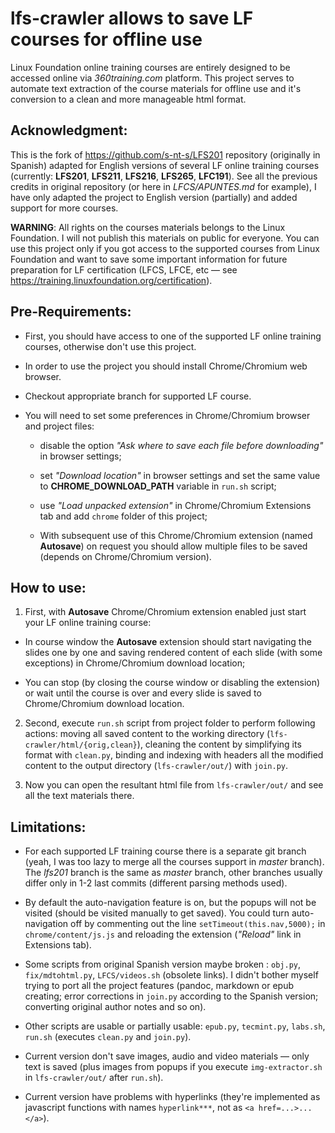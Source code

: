 lfs-crawler allows to save LF courses for offline use
=====================================================

Linux Foundation online training courses are entirely designed to be
accessed online via _360training.com_ platform. This project serves to
automate text extraction of the course materials for offline use and
it's conversion to a clean and more manageable html format.

## Acknowledgment:

This is the fork of https://github.com/s-nt-s/LFS201 repository
(originally in Spanish) adapted for English versions of several LF
online training courses (currently: **LFS201**, **LFS211**,
**LFS216**, **LFS265**, **LFC191**). See all the previous credits in
original repository (or here in _LFCS/APUNTES.md_ for example), I have
only adapted the project to English version (partially) and added
support for more courses.

**WARNING**: All rights on the courses materials belongs to the Linux
Foundation. I will not publish this materials on public for
everyone. You can use this project only if you got access to the
supported courses from Linux Foundation and want to save some
important information for future preparation for LF certification
(LFCS, LFCE, etc &mdash; see
https://training.linuxfoundation.org/certification).

## Pre-Requirements:

* First, you should have access to one of the supported LF online
  training courses, otherwise don't use this project.

* In order to use the project you should install Chrome/Chromium web
  browser.

* Checkout appropriate branch for supported LF course.

* You will need to set some preferences in Chrome/Chromium browser and
  project files:

  * disable the option _"Ask where to save each file before
  downloading"_ in browser settings;

  * set _"Download location"_ in browser settings and set the same
   value to **CHROME_DOWNLOAD_PATH** variable in `run.sh` script;

  * use _"Load unpacked extension"_ in Chrome/Chromium Extensions
   tab and add `chrome` folder of this project;

  * With subsequent use of this Chrome/Chromium extension (named
   **Autosave**) on request you should allow multiple files to be saved
   (depends on Chrome/Chromium version).

## How to use:

1. First, with **Autosave** Chrome/Chromium extension enabled just
  start your LF online training course:

  * In course window the **Autosave** extension should start
  navigating the slides one by one and saving rendered content of each
  slide (with some exceptions) in Chrome/Chromium download location;

  * You can stop (by closing the course window or disabling the
  extension) or wait until the course is over and every slide is saved
  to Chrome/Chromium download location.

2. Second, execute `run.sh` script from project folder to perform
  following actions: moving all saved content to the working directory
  (`lfs-crawler/html/{orig,clean}`), cleaning the content by
  simplifying its format with `clean.py`, binding and indexing with
  headers all the modified content to the output directory
  (`lfs-crawler/out/`) with `join.py`.

3. Now you can open the resultant html file from `lfs-crawler/out/`
  and see all the text materials there.

## Limitations:

* For each supported LF training course there is a separate git branch
  (yeah, I was too lazy to merge all the courses support in _master_
  branch). The _lfs201_ branch is the same as _master_ branch, other
  branches usually differ only in 1-2 last commits (different parsing
  methods used).

* By default the auto-navigation feature is on, but the popups will
  not be visited (should be visited manually to get saved). You could
  turn auto-navigation off by commenting out the line
  `setTimeout(this.nav,5000);` in `chrome/content/js.js` and reloading
  the extension (_"Reload"_ link in Extensions tab).

* Some scripts from original Spanish version maybe broken : `obj.py`,
  `fix/mdtohtml.py`, `LFCS/videos.sh` (obsolete links). I didn't
  bother myself trying to port all the project features (pandoc,
  markdown or epub creating; error corrections in `join.py` according
  to the Spanish version; converting original author notes and so on).

* Other scripts are usable or partially usable: `epub.py`,
  `tecmint.py`, `labs.sh`, `run.sh` (executes `clean.py` and
  `join.py`).

* Current version don't save images, audio and video materials &mdash;
  only text is saved (plus images from popups if you execute
  `img-extractor.sh` in `lfs-crawler/out/` after `run.sh`).

* Current version have problems with hyperlinks (they're implemented
  as javascript functions with names `hyperlink***`, not as `<a
  href=...>...</a>`).
